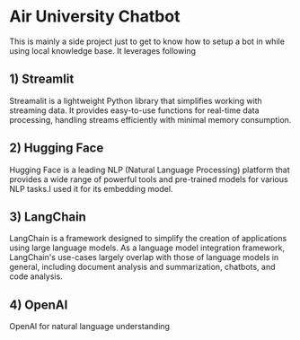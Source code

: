 # Air University Chatbot
This is mainly a side project just to get to know how to setup a bot in while using local knowledge base. It leverages following 
## 1) Streamlit
Streamalit is a lightweight Python library that simplifies working with streaming data. It provides easy-to-use functions for real-time data processing, handling streams efficiently with minimal memory consumption.
## 2) Hugging Face
Hugging Face is a leading NLP (Natural Language Processing) platform that provides a wide range of powerful tools and pre-trained models for various NLP tasks.I used it for its embedding model.
## 3) LangChain
LangChain is a framework designed to simplify the creation of applications using large language models. As a language model integration framework, LangChain's use-cases largely overlap with those of language models in general, including document analysis and summarization, chatbots, and code analysis.
## 4) OpenAI
OpenAI for natural language understanding
